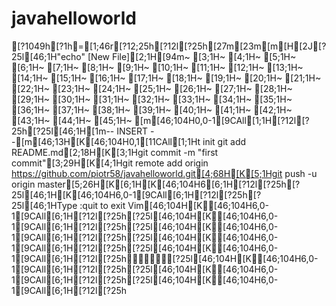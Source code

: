 # javahelloworld
[?1049h[?1h=[1;46r[?12;25h[?12l[?25h[27m[23m[m[H[2J[?25l[46;1H"echo" [New File][2;1H[94m~                                                                                                                        [3;1H~                                                                                                                        [4;1H~                                                                                                                        [5;1H~                                                                                                                        [6;1H~                                                                                                                        [7;1H~                                                                                                                        [8;1H~                                                                                                                        [9;1H~                                                                                                                        [10;1H~                                                                                                                        [11;1H~                                                                                                                        [12;1H~                                                                                                                        [13;1H~                                                                                                                        [14;1H~                                                                                                                        [15;1H~                                                                                                                        [16;1H~                                                                                                                        [17;1H~                                                                                                                        [18;1H~                                                                                                                        [19;1H~                                                                                                                        [20;1H~                                                                                                                        [21;1H~                                                                                                                        [22;1H~                                                                                                                        [23;1H~                                                                                                                        [24;1H~                                                                                                                        [25;1H~                                                                                                                        [26;1H~                                                                                                                        [27;1H~                                                                                                                        [28;1H~                                                                                                                        [29;1H~                                                                                                                        [30;1H~                                                                                                                        [31;1H~                                                                                                                        [32;1H~                                                                                                                        [33;1H~                                                                                                                        [34;1H~                                                                                                                        [35;1H~                                                                                                                        [36;1H~                                                                                                                        [37;1H~                                                                                                                        [38;1H~                                                                                                                        [39;1H~                                                                                                                        [40;1H~                                                                                                                        [41;1H~                                                                                                                        [42;1H~                                                                                                                        [43;1H~                                                                                                                        [44;1H~                                                                                                                        [45;1H~                                                                                                                        [m[46;104H0,0-1[9CAll[1;1H[?12l[?25h[?25l[46;1H[1m-- INSERT --[m[46;13H[K[46;104H0,1[11CAll[1;1Ht init
git add README.md[2;18H[K[3;1Hgit commit -m "first commit"[3;29H[K[4;1Hgit remote add origin https://github.com/piotr58/javahelloworld.git[4;68H[K[5;1Hgit push -u origin master[5;26H[K[6;1H[K[46;104H6[6;1H[?12l[?25h[?25l[46;1H[K[46;104H6,0-1[9CAll[6;1H[?12l[?25h[?25l[46;1HType  :quit<Enter>  to exit Vim[46;104H[K[46;104H6,0-1[9CAll[6;1H[?12l[?25h[?25l[46;104H[K[46;104H6,0-1[9CAll[6;1H[?12l[?25h[?25l[46;104H[K[46;104H6,0-1[9CAll[6;1H[?12l[?25h[?25l[46;104H[K[46;104H6,0-1[9CAll[6;1H[?12l[?25h[?25l[46;104H[K[46;104H6,0-1[9CAll[6;1H[?12l[?25h[?25l[46;104H[K[46;104H6,0-1[9CAll[6;1H[?12l[?25h[?25l[46;104H[K[46;104H6,0-1[9CAll[6;1H[?12l[?25h[?25l[46;104H[K[46;104H6,0-1[9CAll[6;1H[?12l[?25h
